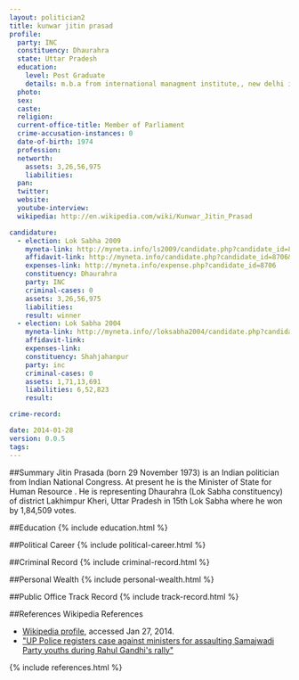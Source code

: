 ```yaml
---
layout: politician2
title: kunwar jitin prasad
profile: 
  party: INC
  constituency: Dhaurahra
  state: Uttar Pradesh
  education: 
    level: Post Graduate
    details: m.b.a from international managment institute,, new delhi in the year 1995-1997
  photo: 
  sex: 
  caste: 
  religion: 
  current-office-title: Member of Parliament
  crime-accusation-instances: 0
  date-of-birth: 1974
  profession: 
  networth: 
    assets: 3,26,56,975
    liabilities: 
  pan: 
  twitter: 
  website: 
  youtube-interview: 
  wikipedia: http://en.wikipedia.com/wiki/Kunwar_Jitin_Prasad

candidature: 
  - election: Lok Sabha 2009
    myneta-link: http://myneta.info/ls2009/candidate.php?candidate_id=8706
    affidavit-link: http://myneta.info/candidate.php?candidate_id=8706&scan=original
    expenses-link: http://myneta.info/expense.php?candidate_id=8706
    constituency: Dhaurahra 
    party: INC
    criminal-cases: 0
    assets: 3,26,56,975
    liabilities: 
    result: winner 
  - election: Lok Sabha 2004
    myneta-link: http://myneta.info//loksabha2004/candidate.php?candidate_id=4936
    affidavit-link: 
    expenses-link: 
    constituency: Shahjahanpur 
    party: inc
    criminal-cases: 0
    assets: 1,71,13,691
    liabilities: 6,52,823
    result:  

crime-record: 

date: 2014-01-28
version: 0.0.5
tags: 
---
```

##Summary
Jitin Prasada (born 29 November 1973) is an Indian politician from Indian National Congress. At present he is the Minister of State for Human Resource . He is representing Dhaurahra (Lok Sabha constituency) of district Lakhimpur Kheri, Uttar Pradesh in 15th Lok Sabha where he won by 1,84,509 votes.




##Education
{% include education.html %}


##Political Career
{% include political-career.html %}


##Criminal Record
{% include criminal-record.html %}


##Personal Wealth
{% include personal-wealth.html %}


##Public Office Track Record
{% include track-record.html %}


##References
Wikipedia References
- [Wikipedia profile]({{page.profile.wikipedia}}), accessed Jan 27, 2014.
- ["UP Police registers case against ministers for assaulting Samajwadi Party youths during Rahul Gandhi's rally"][wiki1]

[wiki1]: http://articles.economictimes.indiatimes.com/2011-11-16/news/30405561_1_rahul-gandhi-youths-jitin-prasad


{% include references.html %}